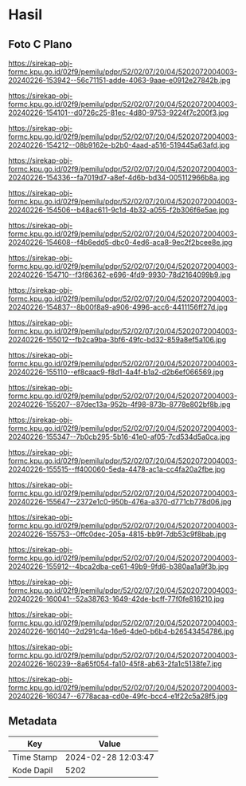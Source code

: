 # Hasil

## Foto C Plano

https://sirekap-obj-formc.kpu.go.id/02f9/pemilu/pdpr/52/02/07/20/04/5202072004003-20240226-153942--56c71151-adde-4063-9aae-e0912e27842b.jpg

https://sirekap-obj-formc.kpu.go.id/02f9/pemilu/pdpr/52/02/07/20/04/5202072004003-20240226-154101--d0726c25-81ec-4d80-9753-9224f7c200f3.jpg

https://sirekap-obj-formc.kpu.go.id/02f9/pemilu/pdpr/52/02/07/20/04/5202072004003-20240226-154212--08b9162e-b2b0-4aad-a516-519445a63afd.jpg

https://sirekap-obj-formc.kpu.go.id/02f9/pemilu/pdpr/52/02/07/20/04/5202072004003-20240226-154336--fa7019d7-a8ef-4d6b-bd34-005112966b8a.jpg

https://sirekap-obj-formc.kpu.go.id/02f9/pemilu/pdpr/52/02/07/20/04/5202072004003-20240226-154506--b48ac611-9c1d-4b32-a055-f2b306f6e5ae.jpg

https://sirekap-obj-formc.kpu.go.id/02f9/pemilu/pdpr/52/02/07/20/04/5202072004003-20240226-154608--f4b6edd5-dbc0-4ed6-aca8-9ec2f2bcee8e.jpg

https://sirekap-obj-formc.kpu.go.id/02f9/pemilu/pdpr/52/02/07/20/04/5202072004003-20240226-154710--f3f86362-e696-4fd9-9930-78d2164099b9.jpg

https://sirekap-obj-formc.kpu.go.id/02f9/pemilu/pdpr/52/02/07/20/04/5202072004003-20240226-154837--8b00f8a9-a906-4996-acc6-4411156ff27d.jpg

https://sirekap-obj-formc.kpu.go.id/02f9/pemilu/pdpr/52/02/07/20/04/5202072004003-20240226-155012--fb2ca9ba-3bf6-49fc-bd32-859a8ef5a106.jpg

https://sirekap-obj-formc.kpu.go.id/02f9/pemilu/pdpr/52/02/07/20/04/5202072004003-20240226-155110--ef8caac9-f8d1-4a4f-b1a2-d2b6ef066569.jpg

https://sirekap-obj-formc.kpu.go.id/02f9/pemilu/pdpr/52/02/07/20/04/5202072004003-20240226-155207--87dec13a-952b-4f98-873b-8778e802bf8b.jpg

https://sirekap-obj-formc.kpu.go.id/02f9/pemilu/pdpr/52/02/07/20/04/5202072004003-20240226-155347--7b0cb295-5b16-41e0-af05-7cd534d5a0ca.jpg

https://sirekap-obj-formc.kpu.go.id/02f9/pemilu/pdpr/52/02/07/20/04/5202072004003-20240226-155515--ff400060-5eda-4478-ac1a-cc4fa20a2fbe.jpg

https://sirekap-obj-formc.kpu.go.id/02f9/pemilu/pdpr/52/02/07/20/04/5202072004003-20240226-155647--2372e1c0-950b-476a-a370-d771cb778d06.jpg

https://sirekap-obj-formc.kpu.go.id/02f9/pemilu/pdpr/52/02/07/20/04/5202072004003-20240226-155753--0ffc0dec-205a-4815-bb9f-7db53c9f8bab.jpg

https://sirekap-obj-formc.kpu.go.id/02f9/pemilu/pdpr/52/02/07/20/04/5202072004003-20240226-155912--4bca2dba-ce61-49b9-9fd6-b380aa1a9f3b.jpg

https://sirekap-obj-formc.kpu.go.id/02f9/pemilu/pdpr/52/02/07/20/04/5202072004003-20240226-160041--52a38763-1649-42de-bcff-77f0fe816210.jpg

https://sirekap-obj-formc.kpu.go.id/02f9/pemilu/pdpr/52/02/07/20/04/5202072004003-20240226-160140--2d291c4a-16e6-4de0-b6b4-b26543454786.jpg

https://sirekap-obj-formc.kpu.go.id/02f9/pemilu/pdpr/52/02/07/20/04/5202072004003-20240226-160239--8a65f054-fa10-45f8-ab63-2fa1c5138fe7.jpg

https://sirekap-obj-formc.kpu.go.id/02f9/pemilu/pdpr/52/02/07/20/04/5202072004003-20240226-160347--6778acaa-cd0e-49fc-bcc4-e1f22c5a28f5.jpg


## Metadata

| Key        | Value               |
| ---------- | ------------------- |
| Time Stamp | 2024-02-28 12:03:47 |
| Kode Dapil | 5202                |



